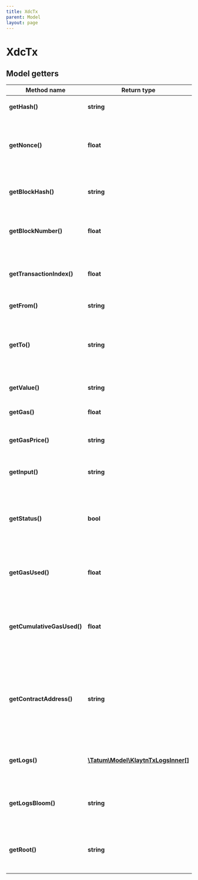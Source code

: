 ```yaml
---
title: XdcTx
parent: Model
layout: page
---
```


# XdcTx

## Model getters

Method name | Return type | Description | Notes
------------ | ------------- | ------------- | -------------
**getHash()** | **string** | Hash of the transaction. | ex.: `0xe6e7340394958674cdf8606936d292f565e4ecc476aaa8b258ec8a141f7c75d7` [optional]
**getNonce()** | **float** | The number of transactions made by the sender prior to this one. | ex.: `26836405` [optional]
**getBlockHash()** | **string** | Hash of the block where this transaction was in. | ex.: `0xcf2c40f475e78c7c19778e1ae999a0e371c9319b38182ea15dc94536f13f9137` [optional]
**getBlockNumber()** | **float** | Block number where this transaction was in. | ex.: `6470854` [optional]
**getTransactionIndex()** | **float** | Integer of the transactions index position in the block. | ex.: `3` [optional]
**getFrom()** | **string** | Address of the sender. | ex.: `0x81b7E08F65Bdf5648606c89998A9CC8164397647` [optional]
**getTo()** | **string** | Address of the receiver. 'null' when its a contract creation transaction. | ex.: `0xbC546fa1716Ed886967cf73f40e8F2F5e623a92d` [optional]
**getValue()** | **string** | Value transferred in wei. | ex.: `1000000000000000000` [optional]
**getGas()** | **float** | Gas provided by the sender. | ex.: `21000` [optional]
**getGasPrice()** | **string** | Gas price provided by the sender in wei. | ex.: `1000000000` [optional]
**getInput()** | **string** | The data sent along with the transaction. | ex.: `0x` [optional]
**getStatus()** | **bool** | TRUE if the transaction was successful, FALSE, if the EVM reverted the transaction. | ex.: `true` [optional]
**getGasUsed()** | **float** | The amount of gas used by this specific transaction alone. | ex.: `21000` [optional]
**getCumulativeGasUsed()** | **float** | The total amount of gas used when this transaction was executed in the block. | ex.: `314159` [optional]
**getContractAddress()** | **string** | The contract address created, if the transaction was a contract creation, otherwise null. | ex.: `0x81b7E08F65Bdf5648606c89998A9CC8164397647` [optional]
**getLogs()** | [**\Tatum\Model\KlaytnTxLogsInner[]**](../KlaytnTxLogsInner) | Log events, that happened in this transaction. | ex.: `null` [optional]
**getLogsBloom()** | **string** | Bloom filter for light clients to quickly retrieve related logs. | ex.: `null` [optional]
**getRoot()** | **string** | 32 bytes of post-transaction stateroot (pre Byzantium) | ex.: `null` [optional]

